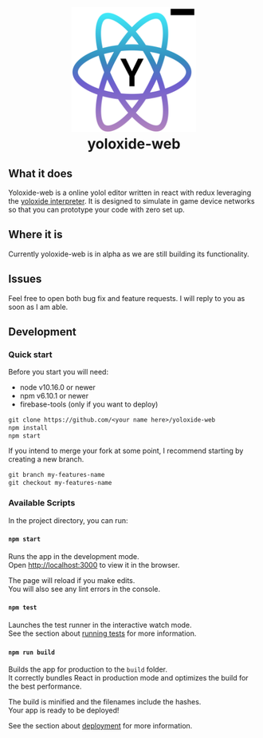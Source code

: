 <h1 align="center">
    <br>
    <img src="logo/logo.png" height="250" href="yoloxide.cylon.xyz"></img>
    <br>
    yoloxide-web
    <br>
</h1>

## What it does
Yoloxide-web is a online yolol editor written in react with redux leveraging the [yoloxide interpreter](https://github.com/Jerald/yoloxide). It is designed to simulate in game device networks so that you can prototype your code with zero set up.

## Where it is
Currently yoloxide-web is in alpha as we are still building  its functionality.

## Issues

Feel free to open both bug fix and feature requests. I will reply to you as soon as I am able.

## Development

### Quick start
Before you start you will need:
* node v10.16.0 or newer
* npm v6.10.1 or newer
* firebase-tools (only if you want to deploy)


```
git clone https://github.com/<your name here>/yoloxide-web
npm install
npm start
```
If you intend to merge your fork at some point, I recommend starting by creating a new branch.
```
git branch my-features-name
git checkout my-features-name
```

### Available Scripts

In the project directory, you can run:

#### `npm start`

Runs the app in the development mode.<br>
Open [http://localhost:3000](http://localhost:3000) to view it in the browser.

The page will reload if you make edits.<br>
You will also see any lint errors in the console.

#### `npm test`

Launches the test runner in the interactive watch mode.<br>
See the section about [running tests](https://facebook.github.io/create-react-app/docs/running-tests) for more information.

#### `npm run build`

Builds the app for production to the `build` folder.<br>
It correctly bundles React in production mode and optimizes the build for the best performance.

The build is minified and the filenames include the hashes.<br>
Your app is ready to be deployed!

See the section about [deployment](https://facebook.github.io/create-react-app/docs/deployment) for more information.
